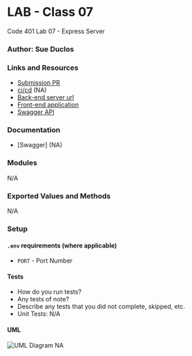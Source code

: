 # LAB - Class 07

Code 401 Lab 07 - Express Server

### Author: Sue Duclos

### Links and Resources

- [Submission PR]()
- [ci/cd]() (NA)
- [Back-end server url](NA) 
- [Front-end application](NA)
- [Swagger API](NA)

### Documentation

- [Swagger] (NA)

### Modules

N/A

### Exported Values and Methods

N/A

### Setup

#### `.env` requirements (where applicable)

- `PORT` - Port Number

#### Tests

- How do you run tests?
- Any tests of note?
- Describe any tests that you did not complete, skipped, etc.
- Unit Tests: N/A

#### UML

![UML Diagram]() NA

